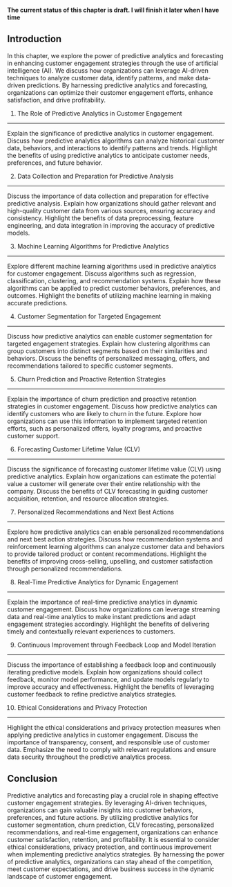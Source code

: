 **The current status of this chapter is draft. I will finish it later when I have time**

Introduction
------------

In this chapter, we explore the power of predictive analytics and forecasting in enhancing customer engagement strategies through the use of artificial intelligence (AI). We discuss how organizations can leverage AI-driven techniques to analyze customer data, identify patterns, and make data-driven predictions. By harnessing predictive analytics and forecasting, organizations can optimize their customer engagement efforts, enhance satisfaction, and drive profitability.

1. The Role of Predictive Analytics in Customer Engagement
----------------------------------------------------------

Explain the significance of predictive analytics in customer engagement. Discuss how predictive analytics algorithms can analyze historical customer data, behaviors, and interactions to identify patterns and trends. Highlight the benefits of using predictive analytics to anticipate customer needs, preferences, and future behavior.

2. Data Collection and Preparation for Predictive Analysis
----------------------------------------------------------

Discuss the importance of data collection and preparation for effective predictive analysis. Explain how organizations should gather relevant and high-quality customer data from various sources, ensuring accuracy and consistency. Highlight the benefits of data preprocessing, feature engineering, and data integration in improving the accuracy of predictive models.

3. Machine Learning Algorithms for Predictive Analytics
-------------------------------------------------------

Explore different machine learning algorithms used in predictive analytics for customer engagement. Discuss algorithms such as regression, classification, clustering, and recommendation systems. Explain how these algorithms can be applied to predict customer behaviors, preferences, and outcomes. Highlight the benefits of utilizing machine learning in making accurate predictions.

4. Customer Segmentation for Targeted Engagement
------------------------------------------------

Discuss how predictive analytics can enable customer segmentation for targeted engagement strategies. Explain how clustering algorithms can group customers into distinct segments based on their similarities and behaviors. Discuss the benefits of personalized messaging, offers, and recommendations tailored to specific customer segments.

5. Churn Prediction and Proactive Retention Strategies
------------------------------------------------------

Explain the importance of churn prediction and proactive retention strategies in customer engagement. Discuss how predictive analytics can identify customers who are likely to churn in the future. Explore how organizations can use this information to implement targeted retention efforts, such as personalized offers, loyalty programs, and proactive customer support.

6. Forecasting Customer Lifetime Value (CLV)
--------------------------------------------

Discuss the significance of forecasting customer lifetime value (CLV) using predictive analytics. Explain how organizations can estimate the potential value a customer will generate over their entire relationship with the company. Discuss the benefits of CLV forecasting in guiding customer acquisition, retention, and resource allocation strategies.

7. Personalized Recommendations and Next Best Actions
-----------------------------------------------------

Explore how predictive analytics can enable personalized recommendations and next best action strategies. Discuss how recommendation systems and reinforcement learning algorithms can analyze customer data and behaviors to provide tailored product or content recommendations. Highlight the benefits of improving cross-selling, upselling, and customer satisfaction through personalized recommendations.

8. Real-Time Predictive Analytics for Dynamic Engagement
--------------------------------------------------------

Explain the importance of real-time predictive analytics in dynamic customer engagement. Discuss how organizations can leverage streaming data and real-time analytics to make instant predictions and adapt engagement strategies accordingly. Highlight the benefits of delivering timely and contextually relevant experiences to customers.

9. Continuous Improvement through Feedback Loop and Model Iteration
-------------------------------------------------------------------

Discuss the importance of establishing a feedback loop and continuously iterating predictive models. Explain how organizations should collect feedback, monitor model performance, and update models regularly to improve accuracy and effectiveness. Highlight the benefits of leveraging customer feedback to refine predictive analytics strategies.

10. Ethical Considerations and Privacy Protection
-------------------------------------------------

Highlight the ethical considerations and privacy protection measures when applying predictive analytics in customer engagement. Discuss the importance of transparency, consent, and responsible use of customer data. Emphasize the need to comply with relevant regulations and ensure data security throughout the predictive analytics process.

Conclusion
----------

Predictive analytics and forecasting play a crucial role in shaping effective customer engagement strategies. By leveraging AI-driven techniques, organizations can gain valuable insights into customer behaviors, preferences, and future actions. By utilizing predictive analytics for customer segmentation, churn prediction, CLV forecasting, personalized recommendations, and real-time engagement, organizations can enhance customer satisfaction, retention, and profitability. It is essential to consider ethical considerations, privacy protection, and continuous improvement when implementing predictive analytics strategies. By harnessing the power of predictive analytics, organizations can stay ahead of the competition, meet customer expectations, and drive business success in the dynamic landscape of customer engagement.
